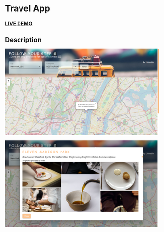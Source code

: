 # Travel App

### <a href="https://vinguyen3747.github.io/travel-app/">LIVE DEMO</a>

## Description

![Screenshot](screenshot1.png?raw=true "Screenshot")

![Screenshot](screenshot2.png?raw=true "Screenshot")

<!-- ## Credits -->